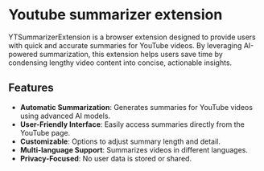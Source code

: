 # Youtube summarizer extension

YTSummarizerExtension is a browser extension designed to provide users with quick and accurate summaries for YouTube videos. By leveraging AI-powered summarization, this extension helps users save time by condensing lengthy video content into concise, actionable insights.

## Features

- **Automatic Summarization**: Generates summaries for YouTube videos using advanced AI models.
- **User-Friendly Interface**: Easily access summaries directly from the YouTube page.
- **Customizable**: Options to adjust summary length and detail.
- **Multi-language Support**: Summarizes videos in different languages.
- **Privacy-Focused**: No user data is stored or shared.

